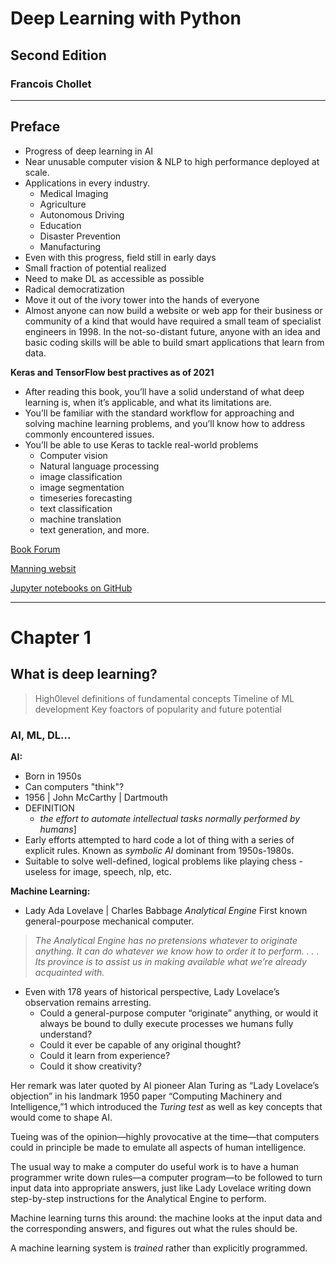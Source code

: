 # Deep Learning with Python

## Second Edition

### Francois Chollet

---

## Preface

- Progress of deep learning in AI
- Near unusable computer vision & NLP to high performance deployed at scale.
- Applications in every industry.
  - Medical Imaging
  - Agriculture
  - Autonomous Driving
  - Education
  - Disaster Prevention
  - Manufacturing
- Even with this progress, field still in early days
- Small fraction of potential realized
- Need to make DL as accessible as possible
- Radical democratization
- Move it out of the ivory tower into the hands of everyone
- Almost anyone can now build a website or web app for their business or community of a kind that would have required a small team of specialist engineers in 1998. In the not-so-distant future, anyone with an idea and basic coding skills will be able to build smart applications that learn from data.


**Keras and TensorFlow best practives as of 2021**

- After reading this book, you’ll have a solid understand of what deep learning is, when it’s applicable, and what its limitations are. 
- You’ll be familiar with the standard workflow for approaching and solving machine learning problems, and you’ll know how to address commonly encountered issues. 
- You’ll be able to use Keras to tackle real-world problems
  - Computer vision
  - Natural language processing
  - image classification
  - image segmentation
  - timeseries forecasting
  - text classification
  - machine translation
  - text generation, and more.

[Book Forum](https://livebook.manning.com/#!/book/deep-learningwith-python-second-edition/discussion)

[Manning websit](https://www.manning.com/books/deep-learning-with-python-second-edition)

[Jupyter notebooks on GitHub](https://github.com/fchollet/deep-learning-with-pythonnotebooks)

---

# Chapter 1


## What is deep learning?

>High0level definitions of fundamental concepts
>Timeline of ML development
>Key foactors of popularity and future potential

### AI, ML, DL...

**AI:** 
- Born in 1950s
- Can computers "think"?
- 1956 | John McCarthy | Dartmouth
- DEFINITION
  - *the effort to automate intellectual tasks normally performed by humans*]
- Early efforts attempted to hard code a lot of thing with a series of explicit rules. Known as *symbolic AI* dominant from 1950s-1980s. 
- Suitable to solve well-defined, logical problems like playing chess - useless for image, speech, nlp, etc.

**Machine Learning:**
- Lady Ada Lovelave | Charles Babbage *Analytical Engine* First known general-pourpose mechanical computer. 

>*The Analytical Engine has no pretensions whatever to originate anything. It can do whatever we know how to order it to perform. . . . Its province is to assist us in making available what we’re already acquainted with.*

 - Even with 178 years of historical perspective, Lady Lovelace’s observation remains arresting. 
   - Could a general-purpose computer “originate” anything, or would it always be bound to dully execute processes we humans fully understand? 
   - Could it ever be capable of any original thought? 
   - Could it learn from experience? 
   - Could it show creativity?

Her remark was later quoted by AI pioneer Alan Turing as “Lady Lovelace’s objection” in his landmark 1950 paper “Computing Machinery and Intelligence,”1 which introduced the *Turing test* as well as key concepts that would come to shape AI.

Tueing was of the opinion—highly provocative at the time—that computers could in principle
be made to emulate all aspects of human intelligence.

The usual way to make a computer do useful work is to have a human programmer write down rules—a computer program—to be followed to turn input data into appropriate answers, just like Lady Lovelace writing down step-by-step instructions for the Analytical Engine to perform. 

Machine learning turns this around: the machine looks at the input data and the corresponding answers, and figures out what the rules should be.

A machine learning system is *trained* rather than explicitly programmed.





